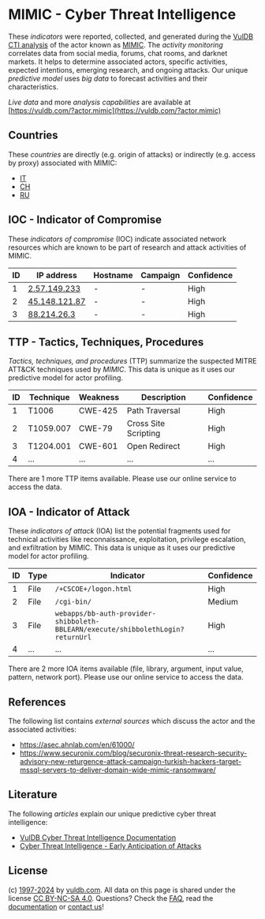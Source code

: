 # MIMIC - Cyber Threat Intelligence

These _indicators_ were reported, collected, and generated during the [VulDB CTI analysis](https://vuldb.com/?kb.cti) of the actor known as [MIMIC](https://vuldb.com/?actor.mimic). The _activity monitoring_ correlates data from social media, forums, chat rooms, and darknet markets. It helps to determine associated actors, specific activities, expected intentions, emerging research, and ongoing attacks. Our unique _predictive model_ uses _big data_ to forecast activities and their characteristics.

_Live data_ and more _analysis capabilities_ are available at [https://vuldb.com/?actor.mimic](https://vuldb.com/?actor.mimic)

## Countries

These _countries_ are directly (e.g. origin of attacks) or indirectly (e.g. access by proxy) associated with MIMIC:

* [IT](https://vuldb.com/?country.it)
* [CH](https://vuldb.com/?country.ch)
* [RU](https://vuldb.com/?country.ru)

## IOC - Indicator of Compromise

These _indicators of compromise_ (IOC) indicate associated network resources which are known to be part of research and attack activities of MIMIC.

ID | IP address | Hostname | Campaign | Confidence
-- | ---------- | -------- | -------- | ----------
1 | [2.57.149.233](https://vuldb.com/?ip.2.57.149.233) | - | - | High
2 | [45.148.121.87](https://vuldb.com/?ip.45.148.121.87) | - | - | High
3 | [88.214.26.3](https://vuldb.com/?ip.88.214.26.3) | - | - | High

## TTP - Tactics, Techniques, Procedures

_Tactics, techniques, and procedures_ (TTP) summarize the suspected MITRE ATT&CK techniques used by _MIMIC_. This data is unique as it uses our predictive model for actor profiling.

ID | Technique | Weakness | Description | Confidence
-- | --------- | -------- | ----------- | ----------
1 | T1006 | CWE-425 | Path Traversal | High
2 | T1059.007 | CWE-79 | Cross Site Scripting | High
3 | T1204.001 | CWE-601 | Open Redirect | High
4 | ... | ... | ... | ...

There are 1 more TTP items available. Please use our online service to access the data.

## IOA - Indicator of Attack

These _indicators of attack_ (IOA) list the potential fragments used for technical activities like reconnaissance, exploitation, privilege escalation, and exfiltration by MIMIC. This data is unique as it uses our predictive model for actor profiling.

ID | Type | Indicator | Confidence
-- | ---- | --------- | ----------
1 | File | `/+CSCOE+/logon.html` | High
2 | File | `/cgi-bin/` | Medium
3 | File | `webapps/bb-auth-provider-shibboleth-BBLEARN/execute/shibbolethLogin?returnUrl` | High
4 | ... | ... | ...

There are 2 more IOA items available (file, library, argument, input value, pattern, network port). Please use our online service to access the data.

## References

The following list contains _external sources_ which discuss the actor and the associated activities:

* https://asec.ahnlab.com/en/61000/
* https://www.securonix.com/blog/securonix-threat-research-security-advisory-new-returgence-attack-campaign-turkish-hackers-target-mssql-servers-to-deliver-domain-wide-mimic-ransomware/

## Literature

The following _articles_ explain our unique predictive cyber threat intelligence:

* [VulDB Cyber Threat Intelligence Documentation](https://vuldb.com/?kb.cti)
* [Cyber Threat Intelligence - Early Anticipation of Attacks](https://www.scip.ch/en/?labs.20201022)

## License

(c) [1997-2024](https://vuldb.com/?kb.changelog) by [vuldb.com](https://vuldb.com/?kb.about). All data on this page is shared under the license [CC BY-NC-SA 4.0](https://creativecommons.org/licenses/by-nc-sa/4.0/). Questions? Check the [FAQ](https://vuldb.com/?kb.faq), read the [documentation](https://vuldb.com/?kb) or [contact us](https://vuldb.com/?contact)!
